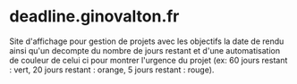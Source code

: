 # deadline.ginovalton.fr
Site d'affichage pour gestion de projets avec les objectifs la date de rendu ainsi qu'un decompte du nombre de jours restant et d'une automatisation de couleur de celui ci pour montrer l'urgence du projet (ex: 60 jours restant : vert, 20 jours restant : orange, 5 jours restant : rouge).
